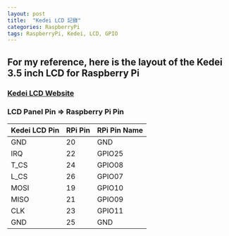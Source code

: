 ```yaml
---
layout: post
title:  "Kedei LCD 記錄"
categories: RaspberryPi
tags: RaspberryPi, Kedei, LCD, GPIO
---
```

## For my reference, here is the layout of the Kedei 3.5 inch LCD for Raspberry Pi
### [Kedei LCD Website][kedei-site]

### LCD Panel Pin => Raspberry Pi Pin

| Kedei LCD Pin | RPi Pin | RPi Pin Name |
|---------------|---------|--------------|
| GND           | 20      | GND          |
| IRQ           | 22      | GPIO25       |
| T_CS          | 24      | GPIO08       |
| L_CS          | 26      | GPIO07       |
| MOSI          | 19      | GPIO10       |
| MISO          | 21      | GPIO09       |
| CLK           | 23      | GPIO11       |
| GND           | 25      | GND          |

[kedei-site]: http://www.kedei.net/
